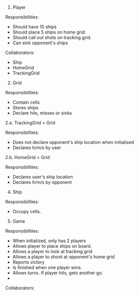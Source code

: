 1. Player

Responsibilities:
- Should have 10 ships
- Should place 5 ships on home grid. 
- Should call out shots on tracking grid.
- Can sink opponent's ships
 
Collaborators:

- Ship
- HomeGrid
- TrackingGrid

2. Grid

Responsibilities: 

- Contain cells
- Stores ships
- Declare hits, misses or sinks

2.a. TrackingGrid < Grid

Responsibilities:

- Does not declare opponent's ship location when initialised
- Declares h/m/s by user


2.b. HomeGrid < Grid

Responsibilities:

- Declares user's ship location
- Declares h/m/s by opponent


4. Ship

Responsibilities: 

- Occupy cells.
 
5. Game

Responsibilities: 

- When initialized, only has 2 players
- Allows player to place ships on board.
- Allows a player to look at tracking grid
- Allows a player to shoot at opponent's home grid
- Reports victory
- Is finished when one player wins.
- Allows turns. If player hits, gets another go.
- 


Collaborators:



